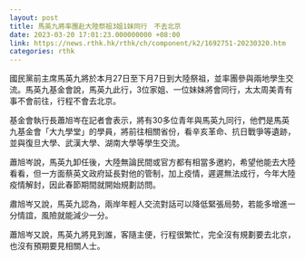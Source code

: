 ```yaml
---
layout: post
title: 馬英九將率團赴大陸祭祖3姐1妹同行　不去北京
date: 2023-03-20 17:01:23.000000000 +08:00
link: https://news.rthk.hk/rthk/ch/component/k2/1692751-20230320.htm
categories: rthk
---
```


國民黨前主席馬英九將於本月27日至下月7日到大陸祭祖，並率團參與兩地學生交流。馬英九基金會說，馬英九此行，3位家姐、一位妹妹將會同行，太太周美青有事不會前往，行程不會去北京。

基金會執行長蕭旭岑在記者會表示，將有30多位青年與馬英九同行，他們是馬英九基金會「大九學堂」的學員，將前往相關省份，看辛亥革命、抗日戰爭等遺跡，並與復旦大學、武漢大學、湖南大學等學生交流。

蕭旭岑說，馬英九卸任後，大陸無論民間或官方都有相當多邀約，希望他能去大陸看看，但一方面蔡英文政府延長對他的管制，加上疫情，遲遲無法成行，今年大陸疫情解封，因此春節期間就開始規劃訪問。

肅旭岑又說，馬英九認為，兩岸年輕人交流對話可以降低緊張局勢，若能多增進一分情誼，風險就能減少一分。

蕭旭岑又說，馬英九將見到誰，客隨主便，行程很繁忙，完全沒有規劃要去北京，也沒有預期要見相關人士。
